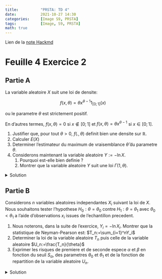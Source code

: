 ```yaml
---
title:          "PRSTA: TD 4"
date:           2021-10-27 14:30
categories:     [Image S9, PRSTA]
tags:           [Image, S9, PRSTA]
math: true
---
```

Lien de la [note Hackmd](https://hackmd.io/@lemasymasa/r1J96crSt)

# Feuille 4 Exercice 2

## Partie A

La variable aleatoire $X$ suit une loi de densite:

$$
f(x,\theta)=\theta x^{\theta-1}1_{[0;1]}(x)
$$

ou le parametre $\theta$ est strictement positif.

En d’autres termes, $f(x, \theta) = 0$ si $x \not\in [0; 1]$ et $f(x, \theta) = \theta x^{\theta−1}$ si $x \in [0; 1]$.

1. Justifier que, pour tout $\theta \gt 0$, $f(., \theta)$ definit bien une densite sur $\mathbb R$.
2. Calculer $E(X)$
3. Determiner l’estimateur du maximum de vraisemblance $\hat\theta$ du parametre $\theta$.
4. Considerons maintenant la variable aleatoire $Y := − \ln X$.
    1. Pourquoi est-elle bien definie ?
    2. Montrer que la variable aleatoire $Y$ suit une loi $\Gamma(1, \theta)$.

<details markdown="1"><summary>Solution</summary>

1.

Comme $\theta\gt 0$ et $x\in[0;1]$, $f(x,\theta)$ est strictement positive.

$$
\begin{aligned}
\int_0^1f(x,\theta)&=[x^{\theta}]^1_0\\
&= 1^{\theta}-0 =1
\end{aligned}
$$

On a donc bien une densite.

2.

$$
\begin{aligned}
E(X)&=\int_0^1xf(x,\theta)1_{[0;1]}dx\\
&= \int_0^1\theta x^{\theta}dx\\
&= \biggr[\frac{\theta x^{\theta+1}}{\theta+1}\biggr]\\
&= \frac{\theta}{theta+1}\gt0
\end{aligned}
$$

3.

Considerons:

$$
\begin{aligned}
L(x_1,\dots,x_n,\theta) &= \prod_{i=1}^n\theta x_i^{\theta-1}1_{[0;1]}(x_i)\\
&= \theta^n\prod_{i=1}^nx_i^{\theta-1}\prod_{i=1}^n1_{[0;1]}(x_i)
\end{aligned}
$$

*Pourquoi est-ce que les indicatrices ne posent pas de problemes ?*
> Car nos observations sont entre $0$ et $1$

Pour determiner le maximum, nous pouvons nous restreindre au cas: $(x_1,\dots,x_n)\in[0;1]$ car les $x_i$ sont des observations.

Passons au logarithme:

$$
\ln(L(x_1,\dots,x_n,\theta))=n\ln(\theta)+(\theta-1)\sum_{i=1}^nx_i
$$

Calculons la derivee partielle:

$$
\frac{\partial\ln(x_1,\dots,x_n,\theta)}{\partial\theta}=\frac{n}{\theta}+\sum_{i=1}^n\ln(X_i)\\
\begin{aligned}
\frac{\partial\ln(x_1,\dots,x_n)}{\partial\theta}&=0\\
\Leftrightarrow\theta&=-\frac{n}{\sum_{i=1}^n\ln(X_i)}
\end{aligned}
$$

Verifions la conditions du second ordre:

$$
\frac{\partial^2\ln(L(x_1,\dots,x_n,\theta))}{\partial\theta^2}=-\frac{n}{\theta^2}\lt 0\quad \forall \theta\gt 0
$$

<div class="alert alert-success" role="alert" markdown="1">
$\hat\theta$ est bien l'EMV!
</div>

4.

Question 1.

Elle est bien definie car comme $X\in[0;1]$, $\ln(X)\lt0$ donc $-\ln(X)\gt 0$

2.

*Pourquoi on parle de loi $\Gamma$ au lieu de loi exponentielle ?*
> Car c'est facile d'additionner les loi $\Gamma$.

$$
\begin{aligned}
y&=-\ln x\\
\ln x&=-y\\
x&=e^{-y}
\end{aligned}
$$

On pose $\phi(x)=-\ln(x)$

$$
\phi'(x)=-\frac{1}{x}\\
\phi^{-1}(x)=e^{-x}\\
\begin{aligned}
f_Y(y)&=\color{red}{-}\frac{1}{\phi'(\phi^{-1}(y))}\cdot f(\phi^{-1}(y))\quad\phi'(\phi^{-1}(y))=\color{red}{-}\frac{1}{e^{-x}}\\
&=e^{-y}\cdot\theta\phi^{-1}(y)^{\theta-1}\\
&=e^{-y}\cdot e^{-y(\theta-1)}\\
&=\theta e^{-\theta y}
\end{aligned}
$$

Donc $Y\rightsquigarrow \xi(\theta)=\Gamma(1,\theta)$

<div class="alert alert-success" role="alert" markdown="1">
$$
\boxed{\phi_y(t)=\frac{\theta}{\theta-it}}
$$

car fonction caracteristique de la **loi exponentielle**
</div>

*Qu'est-ce qu'on a oublie dans notre formule ?*
> La valeur absolue du Jacobien

</details>

## Partie B

Considerons $n$ variables aleatoires independantes $X_i$ suivant la loi de $X$. Nous souhaitons tester l’hypothese $H_0 : \theta = \theta_0$ contre $H_1 : \theta = \theta_1$ avec $\theta_0 < \theta_1$ a l’aide d’observations $x_i$ issues de l’echantillon precedent.

1. Nous noterons, dans la suite de l’exercice, $Y_i = − \ln X_i$. Montrer que la statistique de Neyman-Pearson est: $T_n:=\sum_{i=1}^nY_i$
2. Determiner la loi de la variable aleatoire $T_n$ puis celle de la variable aleatoire $U_n:=\frac{T_n}{\theta}$
3. Exprimer les risques de premiere et de seconde espece $\alpha$ et $\beta$ en fonction du seuil $S_{\alpha}$, des parametres $\theta_0$ et $\theta_1$ et de la fonction de repartition de la variable aleatoire $U_n$.

<details markdown="1"><summary>Solution</summary>

1.

$$
\begin{aligned}
\frac{L(X_1,\dots,X_n\theta_1)}{L(X_1,\dots,X_n\theta_0)}&=\frac{\prod_{i=1}^n\theta_1x_i^{\theta_1-1}}{\prod_{i=1}^n\theta_0x_i^{\theta_0-1}}\\
&= \biggr(\frac{\theta_1}{\theta_2}\biggr)^n\prod_{i=1}^nX_i^{\theta_1-\theta_0}
\end{aligned}
$$

$(H_0)$ est rejetee si:

$$
\begin{aligned}
T&\gt C_{\alpha}\\
\ln(T_n)=n\ln(\frac{\theta_1}{\theta_0})+(\theta_n-\theta_0)\sum_{i=1}^n\ln(X_i)&\gt\ln(C_{\alpha})\\
\sum_{i=1}^n\ln(X_i)&\gt\underbrace{\frac{\ln(C_{\alpha})-n\ln(\frac{\theta_1}{\theta_0})}{\theta_n-\theta_0}}_{S_{\alpha}'}\\
-\sum\ln(X_i)&\lt -S_{\alpha}'\\
T_n=-\sum_{i=1}^n\ln(X_i)&\lt S_{\alpha}\quad \text{ou } S_{\alpha}=-S_{\alpha}'
\end{aligned}
$$

2.

*Quel loi suit $T_n$ ?*

On sait que $X_i\sim P(1,\theta)$

Donc $\phi_X(t)=\frac{\theta}{\theta-it}$

$$
T_n=\sum_{i=1}^n Y_i
$$

Donc

$$
\phi_{T_n}=(\phi_{Y_i}(t))
$$

car les $Y_i$ sont independants.

<div class="alert alert-danger" role="alert" markdown="1">

$$
\boxed{\phi_{T_n}=\biggr(\frac{\theta}{\theta-it}\biggr)^n}
$$

Donc:
- $T_n\sim\Gamma(n, \theta_0)$ sous $(H_0)$
- $T_n\sim\Gamma(n, \theta_1)$ sous $(H_1)$

</div>

On va calculer la densite de $U_n$

$$
U_n=\theta T_n\\
\phi:]0;+\infty[\to]0;+\infty[
$$

$\phi$ est derivable et bijective:

$$
\phi^{-1}(x)=\frac{x}{\theta}\quad\text{et}\quad\phi'(x)=\theta\\
\begin{aligned}
f_{U_n}(u)&=\frac{1}{\theta}\times\frac{1}{\Gamma(n)}\biggr(\frac{u}{\theta}\biggr)^{\alpha-1}\theta^{\alpha}e^{-\theta\frac{u}{\theta}}
\end{aligned}
$$

<div class="alert alert-danger" role="alert" markdown="1">

$$
f_{U_n}(u)=\frac{1}{\Gamma(n)}u^{\alpha-1}e^{-u}
$$

Donc la loi de $U_n$ ne depend pas de $\theta$

</div>

3.

Notons $H_n$ la fonction de repartition de $U_n$.

$$
\begin{aligned}
\alpha&=P(\text{Rejeter }H_0\vert H_0\text{ vraie})\\
&= P(T_n\lt S_{\alpha}\vert H_0\text{ vraie})\\
&= P(\theta_0 T_n\le\theta_0 S_{\alpha}\vert\theta=\theta_0)\\
&= \color{red}{P}(U_n\lt\theta_0 S_{\alpha})\quad\color{red}{\text{Sous } H_0}\\
&= H_n(\theta_0S_{\alpha})
\end{aligned}\\
S_{\alpha}=\frac{H_n^{-1}(\alpha)}{\theta_0}
$$

<div class="alert alert-success" role="alert" markdown="1">

$$
H_n(x)=\int_0^x\frac{1}{\Gamma(n)}t^{\alpha-1}e^{-t}dt
$$

Si $x\lt y$ alors:

$$
H_n(y)-H_n(x)=\int_x^y\frac{1}{\Gamma(n)}t^{\alpha-1}e^{-t}dt\gt0
$$

Donc $(H_n)$ est strictement croissante sur $[0;+\infty[$

Par consequence, elle est strictement croissante

</div>

$$
\begin{aligned}
\beta &= P(\text{Rejeter } H_1\vert H_0\text{fausse})\\
&= P(T_n\ge S_{\alpha}\vert \theta=\theta_1)\\
&= P(\underbrace{\theta_1 T_n}_{\color{green}{U_n}}\ge S_{\alpha}\theta_1\vert \theta=\theta_1)\\
&= 1-H_n(\theta_1S_{\alpha})
\end{aligned}
$$

<div class="alert alert-danger" role="alert" markdown="1">

$$
\boxed{\beta=1-H_n\biggr(\frac{\theta_1}{\theta_0}H_n^{-1}(\color{green}{\alpha})\biggr)}
$$

</div>

</details>

